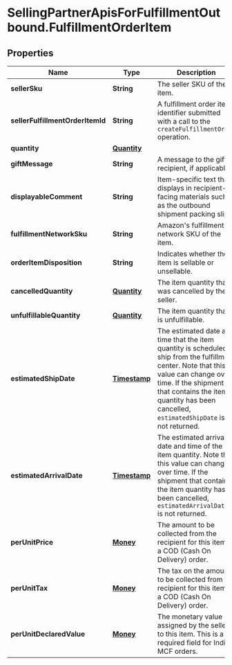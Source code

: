# SellingPartnerApisForFulfillmentOutbound.FulfillmentOrderItem

## Properties
Name | Type | Description | Notes
------------ | ------------- | ------------- | -------------
**sellerSku** | **String** | The seller SKU of the item. | 
**sellerFulfillmentOrderItemId** | **String** | A fulfillment order item identifier submitted with a call to the `createFulfillmentOrder` operation. | 
**quantity** | [**Quantity**](Quantity.md) |  | 
**giftMessage** | **String** | A message to the gift recipient, if applicable. | [optional] 
**displayableComment** | **String** | Item-specific text that displays in recipient-facing materials such as the outbound shipment packing slip. | [optional] 
**fulfillmentNetworkSku** | **String** | Amazon's fulfillment network SKU of the item. | [optional] 
**orderItemDisposition** | **String** | Indicates whether the item is sellable or unsellable. | [optional] 
**cancelledQuantity** | [**Quantity**](Quantity.md) | The item quantity that was cancelled by the seller. | 
**unfulfillableQuantity** | [**Quantity**](Quantity.md) | The item quantity that is unfulfillable. | 
**estimatedShipDate** | [**Timestamp**](Timestamp.md) | The estimated date and time that the item quantity is scheduled to ship from the fulfillment center. Note that this value can change over time. If the shipment that contains the item quantity has been cancelled, `estimatedShipDate` is not returned. | [optional] 
**estimatedArrivalDate** | [**Timestamp**](Timestamp.md) | The estimated arrival date and time of the item quantity. Note that this value can change over time. If the shipment that contains the item quantity has been cancelled, `estimatedArrivalDate` is not returned. | [optional] 
**perUnitPrice** | [**Money**](Money.md) | The amount to be collected from the recipient for this item in a COD (Cash On Delivery) order. | [optional] 
**perUnitTax** | [**Money**](Money.md) | The tax on the amount to be collected from the recipient for this item in a COD (Cash On Delivery) order. | [optional] 
**perUnitDeclaredValue** | [**Money**](Money.md) | The monetary value assigned by the seller to this item. This is a required field for India MCF orders. | [optional] 


